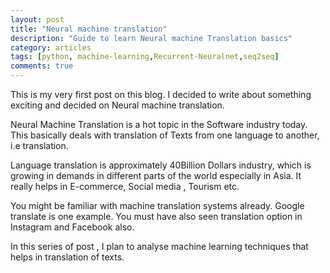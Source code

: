 ```yaml
---
layout: post
title: "Neural machine translation"
description: "Guide to learn Neural machine Translation basics"
category: articles
tags: [python, machine-learning,Recurrent-Neuralnet,seq2seq]
comments: true
---
```


This is my very first post on this blog. I decided to write about something exciting and decided on Neural machine translation.

Neural Machine Translation is a hot topic in the Software industry today. This basically deals with translation of Texts from one language to another, i.e translation.

Language translation is approximately 40Billion Dollars industry, which is growing in demands in different parts of the world especially in Asia. It really helps in E-commerce, Social media , Tourism etc.

You might be familiar with machine translation systems already. Google translate is one example. You must have also seen translation option in Instagram and Facebook also. 

In this series of post , I plan to analyse machine learning techniques that helps in translation of texts. 
